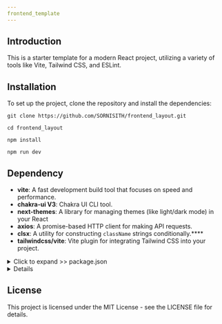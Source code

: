 ```yaml
---
frontend_template
---
```


## Introduction

This is a starter template for a modern React project, utilizing a variety of tools like Vite, Tailwind CSS, and ESLint.

## Installation

To set up the project, clone the repository and install the dependencies:

```shell
git clone https://github.com/SORNISITH/frontend_layout.git
```

```shell
cd frontend_layout
```

```shell
npm install

npm run dev
```

## Dependency

- **vite**: A fast development build tool that focuses on speed and performance.
- **chakra-ui V3**: Chakra UI CLI tool.
- **next-themes**: A library for managing themes (like light/dark mode) in your React
- **axios**: A promise-based HTTP client for making API requests.
- **clsx**: A utility for constructing `className` strings conditionally.\*\*\*\*
- **tailwindcss/vite**: Vite plugin for integrating Tailwind CSS into your project.

<details>
  <summary>Click to expand >>  package.json</summary>
  
  ```json
  {
    "name": "template",
    "private": true,
    "version": "0.0.0",
    "type": "module",
    "scripts": {
      "dev": "vite",
      "build": "vite build",
      "lint": "eslint",
      "preview": "vite preview"
    },
    "dependencies": {
      "@tailwindcss/vite": "^4.0.6",
      "axios": "^1.7.9",
      "clsx": "^2.1.1",
      "eslint-import-resolver-alias": "^1.1.2",
      "next-themes": "^0.4.4",
      "path": "^0.12.7",
      "react": "^19.0.0",
      "react-dom": "^19.0.0",
      "react-icons": "^5.4.0",
      "react-router": "^7.1.5",
      "tailwindcss": "^4.0.6",
      "url": "^0.11.4"
    },
    "devDependencies": {
      "@chakra-ui/cli": "^3.8.0",
      "@eslint/js": "^9.19.0",
      "@types/react": "^19.0.8",
      "@types/react-dom": "^19.0.3",
      "@vitejs/plugin-react-swc": "^3.5.0",
      "eslint": "^9.19.0",
      "eslint-plugin-react": "^7.37.4",
      "eslint-plugin-react-hooks": "^5.0.0",
      "eslint-plugin-react-refresh": "^0.4.18",
      "globals": "^15.14.0",
      "vite": "^6.1.0"
    }
  }
  ```
</details>
<details></details>

## License

This project is licensed under the MIT License - see the LICENSE file for details.
